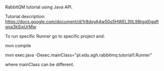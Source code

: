 RabbitQM tutorial using Java API.

Tutorial description:
https://docs.google.com/document/d/1r8doyA4w50s5HWEL3ItL98tgql0gqftgoa3kSixUrMw

To run specific Runner go to specific project and:

  mvn compile

  mvn exec:java -Dexec.mainClass="pl.edu.agh.rabbitmq.tutorial1.Runner"

where mainClass can be different.

